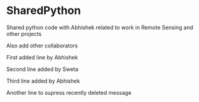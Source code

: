 # SharedPython
Shared python code with Abhishek related to work in Remote Sensing and other projects

Also add other collaborators

First added line by Abhishek

Second line added by Sweta

Third line added by Abhishek

Another line to supress recently deleted message


